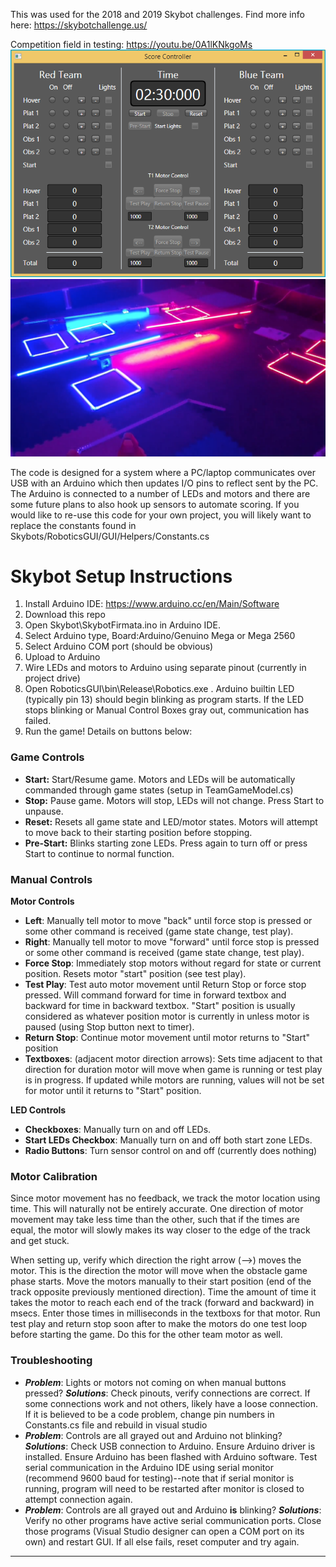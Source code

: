 This was used for the 2018 and 2019 Skybot challenges. Find more info here: https://skybotchallenge.us/

Competition field in testing: https://youtu.be/0A1lKNkgoMs
![Skybot Scoring GUI](https://github.com/ProlificSwan/Skybots/raw/master/skybotController.png)
![Skybot Field Test](https://github.com/ProlificSwan/Skybots/raw/master/competitionFieldPieces.png)

The code is designed for a system where a PC/laptop communicates over USB with an Arduino which then updates I/O pins to reflect sent by the PC. The Arduino is connected to a number of LEDs and motors and there are some future plans to also hook up sensors to automate scoring.  If you would like to re-use this code for your own project, you will likely want to replace the constants found in Skybots/RoboticsGUI/GUI/Helpers/Constants.cs

# Skybot Setup Instructions
1.  Install Arduino IDE: https://www.arduino.cc/en/Main/Software
2.  Download this repo
3.  Open Skybot\SkybotFirmata.ino in Arduino IDE.
4.  Select Arduino type, Board:Arduino/Genuino Mega or Mega 2560
5.  Select Arduino COM port (should be obvious)
6.  Upload to Arduino
7.  Wire LEDs and motors to Arduino using separate pinout (currently in project drive)
8.  Open RoboticsGUI\bin\Release\Robotics.exe . Arduino builtin LED (typically pin 13) should begin blinking as program starts. If the LED stops blinking or Manual Control Boxes gray out, communication has failed.
9.  Run the game! Details on buttons below:

### Game Controls
- **Start:** Start/Resume game. Motors and LEDs will be automatically commanded through game states (setup in TeamGameModel.cs)
- **Stop:** Pause game. Motors will stop, LEDs will not change. Press Start to unpause.
- **Reset:** Resets all game state and LED/motor states. Motors will attempt to move back to their starting position before stopping.
- **Pre-Start:** Blinks starting zone LEDs. Press again to turn off or press Start to continue to normal function.

### Manual Controls
**Motor Controls**

- **Left**: Manually tell motor to move "back" until force stop is pressed or some other command is received (game state change, test play).
- **Right**: Manually tell motor to move "forward" until force stop is pressed or some other command is received (game state change, test play).
- **Force Stop**: Immediately stop motors without regard for state or current position. Resets motor "start" position (see test play).
- **Test Play**: Test auto motor movement until Return Stop or force stop pressed. Will command forward for time in forward textbox and backward for time in backward textbox. "Start" position is usually considered as whatever position motor is currently in unless motor is paused (using Stop button next to timer).
- **Return Stop**: Continue motor movement until motor returns to "Start" position
- **Textboxes**: (adjacent motor direction arrows): Sets time adjacent to that direction for duration motor will move when game is running or test play is in progress. If updated while motors are running, values will not be set for motor until it returns to "Start" position.

**LED Controls**

- **Checkboxes**: Manually turn on and off LEDs.
- **Start LEDs Checkbox**: Manually turn on and off both start zone LEDs.
- **Radio Buttons**: Turn sensor control on and off (currently does nothing)

### Motor Calibration
Since motor movement has no feedback, we track the motor location using time. This will naturally not be entirely accurate. One direction of motor movement may take less time than the other, such that if the times are equal, the motor will slowly makes its way closer to the edge of the track and get stuck.

When setting up, verify which direction the right arrow (-->) moves the motor. This is the direction the motor will move when the obstacle game phase starts. Move the motors manually to their start position (end of the track opposite previously mentioned direction). Time the amount of time it takes the motor to reach each end of the track (forward and backward) in msecs. Enter those times in milliseconds in the textboxs for that motor. Run test play and return stop soon after to make the motors do one test loop before starting the game. Do this for the other team motor as well.

### Troubleshooting
- **_Problem_**: Lights or motors not coming on when manual buttons pressed? **_Solutions_**: Check pinouts, verify connections are correct. If some connections work and not others, likely have a loose connection. If it is believed to be a code problem, change pin numbers in Constants.cs file and rebuild in visual studio
- **_Problem_**: Controls are all grayed out and Arduino not blinking? **_Solutions_**: Check USB connection to Arduino. Ensure Arduino driver is installed. Ensure Arduino has been flashed with Arduino software. Test serial communication in the Arduino IDE using serial monitor (recommend 9600 baud for testing)--note that if serial monitor is running, program will need to be restarted after monitor is closed to attempt connection again. 
- **_Problem_**: Controls are all grayed out and Arduino **is** blinking? **_Solutions_**: Verify no other programs have active serial communication ports. Close those programs (Visual Studio designer can open a COM port on its own) and restart GUI. If all else fails, reset computer and try again.

---------------------------
